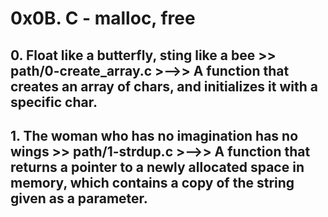 # **0x0B. C - malloc, free**

## **0. Float like a butterfly, sting like a bee >> path/0-create_array.c** >-->> A function that creates an array of chars, and initializes it with a specific char.

## **1. The woman who has no imagination has no wings >> path/1-strdup.c** >-->> A function that returns a pointer to a newly allocated space in memory, which contains a copy of the string given as a parameter.